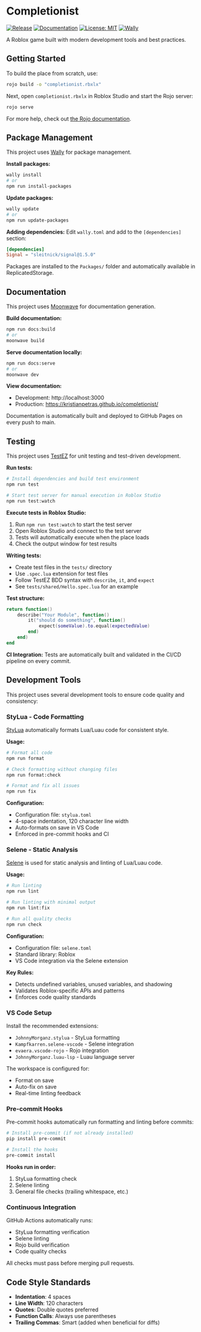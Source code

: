 # Completionist

[![Release](https://github.com/kristianpetras/completionist/actions/workflows/release.yml/badge.svg)](https://github.com/kristianpetras/completionist/actions/workflows/release.yml)
[![Documentation](https://github.com/kristianpetras/completionist/actions/workflows/publish-docs.yml/badge.svg)](https://github.com/kristianpetras/completionist/actions/workflows/publish-docs.yml)
[![License: MIT](https://img.shields.io/badge/License-MIT-yellow.svg)](https://opensource.org/licenses/MIT)
[![Wally](https://img.shields.io/badge/Wally-1.0.0-blue.svg)](https://wally.run/package/kristianpetras/completionist)

A Roblox game built with modern development tools and best practices.

## Getting Started
To build the place from scratch, use:

```bash
rojo build -o "completionist.rbxlx"
```

Next, open `completionist.rbxlx` in Roblox Studio and start the Rojo server:

```bash
rojo serve
```

For more help, check out [the Rojo documentation](https://rojo.space/docs).

## Package Management

This project uses [Wally](https://wally.run/) for package management.

**Install packages:**
```bash
wally install
# or
npm run install-packages
```

**Update packages:**
```bash
wally update
# or
npm run update-packages
```

**Adding dependencies:**
Edit `wally.toml` and add to the `[dependencies]` section:
```toml
[dependencies]
Signal = "sleitnick/signal@1.5.0"
```

Packages are installed to the `Packages/` folder and automatically available in ReplicatedStorage.

## Documentation

This project uses [Moonwave](https://moonwave.luau-lang.org/) for documentation generation.

**Build documentation:**
```bash
npm run docs:build
# or
moonwave build
```

**Serve documentation locally:**
```bash
npm run docs:serve
# or
moonwave dev
```

**View documentation:**
- Development: http://localhost:3000
- Production: https://kristianpetras.github.io/completionist/

Documentation is automatically built and deployed to GitHub Pages on every push to main.

## Testing

This project uses [TestEZ](https://github.com/Roblox/testez) for unit testing and test-driven development.

**Run tests:**
```bash
# Install dependencies and build test environment
npm run test

# Start test server for manual execution in Roblox Studio
npm run test:watch
```

**Execute tests in Roblox Studio:**
1. Run `npm run test:watch` to start the test server
2. Open Roblox Studio and connect to the test server
3. Tests will automatically execute when the place loads
4. Check the output window for test results

**Writing tests:**
- Create test files in the `tests/` directory
- Use `.spec.lua` extension for test files
- Follow TestEZ BDD syntax with `describe`, `it`, and `expect`
- See `tests/shared/Hello.spec.lua` for an example

**Test structure:**
```lua
return function()
    describe("Your Module", function()
        it("should do something", function()
            expect(someValue).to.equal(expectedValue)
        end)
    end)
end
```

**CI Integration:**
Tests are automatically built and validated in the CI/CD pipeline on every commit.

## Development Tools

This project uses several development tools to ensure code quality and consistency:

### StyLua - Code Formatting
[StyLua](https://github.com/JohnnyMorganz/StyLua) automatically formats Lua/Luau code for consistent style.

**Usage:**
```bash
# Format all code
npm run format

# Check formatting without changing files
npm run format:check

# Format and fix all issues
npm run fix
```

**Configuration:**
- Configuration file: `stylua.toml`
- 4-space indentation, 120 character line width
- Auto-formats on save in VS Code
- Enforced in pre-commit hooks and CI

### Selene - Static Analysis
[Selene](https://kampfkarren.github.io/selene/) is used for static analysis and linting of Lua/Luau code.

**Usage:**
```bash
# Run linting
npm run lint

# Run linting with minimal output
npm run lint:fix

# Run all quality checks
npm run check
```

**Configuration:**
- Configuration file: `selene.toml`
- Standard library: Roblox
- VS Code integration via the Selene extension

**Key Rules:**
- Detects undefined variables, unused variables, and shadowing
- Validates Roblox-specific APIs and patterns
- Enforces code quality standards

### VS Code Setup
Install the recommended extensions:
- `JohnnyMorganz.stylua` - StyLua formatting
- `Kampfkarren.selene-vscode` - Selene integration
- `evaera.vscode-rojo` - Rojo integration
- `JohnnyMorganz.luau-lsp` - Luau language server

The workspace is configured for:
- Format on save
- Auto-fix on save
- Real-time linting feedback

### Pre-commit Hooks
Pre-commit hooks automatically run formatting and linting before commits:

```bash
# Install pre-commit (if not already installed)
pip install pre-commit

# Install the hooks
pre-commit install
```

**Hooks run in order:**
1. StyLua formatting check
2. Selene linting
3. General file checks (trailing whitespace, etc.)

### Continuous Integration
GitHub Actions automatically runs:
- StyLua formatting verification
- Selene linting
- Rojo build verification
- Code quality checks

All checks must pass before merging pull requests.

## Code Style Standards

- **Indentation**: 4 spaces
- **Line Width**: 120 characters
- **Quotes**: Double quotes preferred
- **Function Calls**: Always use parentheses
- **Trailing Commas**: Smart (added when beneficial for diffs)
